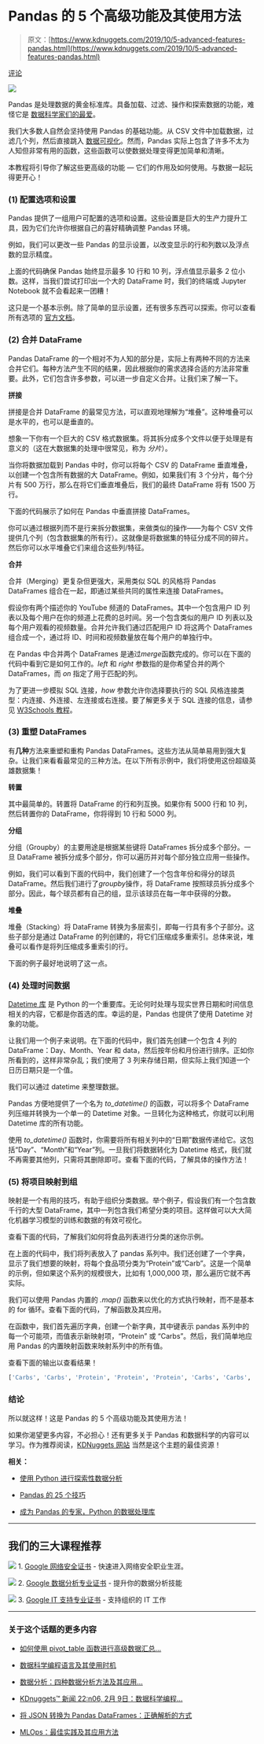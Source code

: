 # Pandas 的 5 个高级功能及其使用方法

> 原文：[https://www.kdnuggets.com/2019/10/5-advanced-features-pandas.html](https://www.kdnuggets.com/2019/10/5-advanced-features-pandas.html)

[评论](#comments)

![](../Images/fe9f215c9ed6ef36135e0104a0d1c0ae.png)

Pandas 是处理数据的黄金标准库。具备加载、过滤、操作和探索数据的功能，难怪它是 [数据科学家们的最爱](https://www.kdnuggets.com/2018/06/top-20-python-libraries-data-science-2018.html)。

我们大多数人自然会坚持使用 Pandas 的基础功能。从 CSV 文件中加载数据，过滤几个列，然后直接跳入 [数据可视化](https://towardsdatascience.com/5-quick-and-easy-data-visualizations-in-python-with-code-a2284bae952f)。然而，Pandas 实际上包含了许多不太为人知但非常有用的函数，这些函数可以使数据处理变得更加简单和清晰。

本教程将引导你了解这些更高级的功能 — 它们的作用及如何使用。与数据一起玩得更开心！

### (1) 配置选项和设置

Pandas 提供了一组用户可配置的选项和设置。这些设置是巨大的生产力提升工具，因为它们允许你根据自己的喜好精确调整 Pandas 环境。

例如，我们可以更改一些 Pandas 的显示设置，以改变显示的行和列数以及浮点数的显示精度。

上面的代码确保 Pandas 始终显示最多 10 行和 10 列，浮点值显示最多 2 位小数。这样，当我们尝试打印出一个大的 DataFrame 时，我们的终端或 Jupyter Notebook 就不会看起来一团糟！

这只是一个基本示例。除了简单的显示设置，还有很多东西可以探索。你可以查看所有选项的 [官方文档](https://pandas.pydata.org/pandas-docs/stable/user_guide/options.html)。

### (2) 合并 DataFrame

Pandas DataFrame 的一个相对不为人知的部分是，实际上有两种不同的方法来合并它们。每种方法产生不同的结果，因此根据你的需求选择合适的方法非常重要。此外，它们包含许多参数，可以进一步自定义合并。让我们来了解一下。

**拼接**

拼接是合并 DataFrame 的最常见方法，可以直观地理解为“堆叠”。这种堆叠可以是水平的，也可以是垂直的。

想象一下你有一个巨大的 CSV 格式数据集。将其拆分成多个文件以便于处理是有意义的（这在大数据集的处理中很常见，称为 *分片*）。

当你将数据加载到 Pandas 中时，你可以将每个 CSV 的 DataFrame 垂直堆叠，以创建一个包含所有数据的大 DataFrame。例如，如果我们有 3 个分片，每个分片有 500 万行，那么在将它们垂直堆叠后，我们的最终 DataFrame 将有 1500 万行。

下面的代码展示了如何在 Pandas 中垂直拼接 DataFrames。

你可以通过根据列而不是行来拆分数据集，来做类似的操作——为每个 CSV 文件提供几个列（包含数据集的所有行）。这就像是将数据集的特征分成不同的碎片。然后你可以水平堆叠它们来组合这些列/特征。

**合并**

合并（Merging）更复杂但更强大，采用类似 SQL 的风格将 Pandas DataFrames 组合在一起，即通过某些共同的属性来连接 DataFrames。

假设你有两个描述你的 YouTube 频道的 DataFrames。其中一个包含用户 ID 列表以及每个用户在你的频道上花费的总时间。另一个包含类似的用户 ID 列表以及每个用户观看的视频数量。合并允许我们通过匹配用户 ID 将这两个 DataFrames 组合成一个，通过将 ID、时间和视频数量放在每个用户的单独行中。

在 Pandas 中合并两个 DataFrames 是通过*merge*函数完成的。你可以在下面的代码中看到它是如何工作的。*left* 和 *right* 参数指的是你希望合并的两个 DataFrames，而 *on* 指定了用于匹配的列。

为了更进一步模拟 SQL 连接，*how* 参数允许你选择要执行的 SQL 风格连接类型：内连接、外连接、左连接或右连接。要了解更多关于 SQL 连接的信息，请参见 [W3Schools 教程](https://www.w3schools.com/sql/sql_join.asp)。

### (3) 重塑 DataFrames

有**几种**方法来重塑和重构 Pandas DataFrames。这些方法从简单易用到强大复杂。让我们来看看最常见的三种方法。在以下所有示例中，我们将使用这份超级英雄数据集！

**转置**

其中最简单的。转置将 DataFrame 的行和列互换。如果你有 5000 行和 10 列，然后转置你的 DataFrame，你将得到 10 行和 5000 列。

**分组**

分组（Groupby）的主要用途是根据某些键将 DataFrames 拆分成多个部分。一旦 DataFrame 被拆分成多个部分，你可以遍历并对每个部分独立应用一些操作。

例如，我们可以看到下面的代码中，我们创建了一个包含年份和得分的球员 DataFrame。然后我们进行了*groupby*操作，将 DataFrame 按照球员拆分成多个部分。因此，每个球员都有自己的组，显示该球员在每一年中获得的分数。

**堆叠**

堆叠（Stacking）将 DataFrame 转换为多层索引，即每一行具有多个子部分。这些子部分是通过 DataFrame 的列创建的，将它们压缩成多重索引。总体来说，堆叠可以看作是将列压缩成多重索引的行。

下面的例子最好地说明了这一点。

### (4) 处理时间数据

[Datetime 库](https://docs.python.org/3.6/library/datetime.html) 是 Python 的一个重要库。无论何时处理与现实世界日期和时间信息相关的内容，它都是你首选的库。幸运的是，Pandas 也提供了使用 Datetime 对象的功能。

让我们用一个例子来说明。在下面的代码中，我们首先创建一个包含 4 列的 DataFrame：Day、Month、Year 和 data，然后按年份和月份进行排序。正如你所看到的，这样非常杂乱；我们使用了 3 列来存储日期，但实际上我们知道一个日历日期只是一个值。

我们可以通过 datetime 来整理数据。

Pandas 方便地提供了一个名为 *to_datetime()* 的函数，可以将多个 DataFrame 列压缩并转换为一个单一的 Datetime 对象。一旦转化为这种格式，你就可以利用 Datetime 库的所有功能。

使用 *to_datetime()* 函数时，你需要将所有相关列中的“日期”数据传递给它。这包括“Day”、“Month”和“Year”列。一旦我们将数据转化为 Datetime 格式，我们就不再需要其他列，只需将其删除即可。查看下面的代码，了解具体的操作方法！

### (5) 将项目映射到组

映射是一个有用的技巧，有助于组织分类数据。举个例子，假设我们有一个包含数千行的大型 DataFrame，其中一列包含我们希望分类的项目。这样做可以大大简化机器学习模型的训练和数据的有效可视化。

查看下面的代码，了解我们如何将食品列表进行分类的迷你示例。

在上面的代码中，我们将列表放入了 pandas 系列中。我们还创建了一个字典，显示了我们想要的映射，将每个食品项分类为“Protein”或“Carb”。这是一个简单的示例，但如果这个系列的规模很大，比如有 1,000,000 项，那么遍历它就不再实际。

我们可以使用 Pandas 内置的 *.map()* 函数来以优化的方式执行映射，而不是基本的 for 循环。查看下面的代码，了解函数及其应用。

在函数中，我们首先遍历字典，创建一个新字典，其中键表示 pandas 系列中的每一个可能项，而值表示新映射项，“Protein” 或 “Carbs”。然后，我们简单地应用 Pandas 的内置映射函数来映射系列中的所有值。

查看下面的输出以查看结果！

```py
['Carbs', 'Carbs', 'Protein', 'Protein', 'Protein', 'Carbs', 'Carbs', 'Carbs', 'Protein', 'Carbs', 'Carbs', 'Protein', 'Protein', 'Protein', 'Carbs', 'Carbs', 'Carbs', 'Protein', 'Carbs', 'Carbs', 'Carbs', 'Protein', 'Carbs', 'Carbs', 'Carbs', 'Protein', 'Carbs', 'Carbs', 'Protein', 'Protein', 'Protein', 'Carbs', 'Carbs', 'Protein', 'Protein', 'Protein', 'Carbs', 'Carbs', 'Protein', 'Protein', 'Protein', 'Carbs', 'Carbs', 'Carbs', 'Protein', 'Carbs', 'Carbs', 'Carbs', 'Protein', 'Carbs', 'Carbs', 'Carbs', 'Protein', 'Carbs', 'Carbs', 'Protein', 'Protein', 'Protein', 'Carbs', 'Carbs', 'Protein', 'Protein', 'Protein']

```

### 结论

所以就这样！这是 Pandas 的 5 个高级功能及其使用方法！

如果你渴望更多内容，不必担心！还有更多关于 Pandas 和数据科学的内容可以学习。作为推荐阅读，[KDNuggets 网站](https://www.kdnuggets.com/) 当然是这个主题的最佳资源！

**相关：**

+   [使用 Python 进行探索性数据分析](https://www.kdnuggets.com/2019/08/activestate-exploratory-data-analysis-python.html)

+   [Pandas 的 25 个技巧](https://www.kdnuggets.com/2019/08/25-tricks-pandas.html)

+   [成为 Pandas 的专家，Python 的数据处理库](https://www.kdnuggets.com/2019/06/pro-pandas-python-library.html)

* * *

## 我们的三大课程推荐

![](../Images/0244c01ba9267c002ef39d4907e0b8fb.png) 1\. [Google 网络安全证书](https://www.kdnuggets.com/google-cybersecurity) - 快速进入网络安全职业生涯。

![](../Images/e225c49c3c91745821c8c0368bf04711.png) 2\. [Google 数据分析专业证书](https://www.kdnuggets.com/google-data-analytics) - 提升你的数据分析技能

![](../Images/0244c01ba9267c002ef39d4907e0b8fb.png) 3\. [Google IT 支持专业证书](https://www.kdnuggets.com/google-itsupport) - 支持组织的 IT 工作

* * *

### 关于这个话题的更多内容

+   [如何使用 pivot_table 函数进行高级数据汇总…](https://www.kdnuggets.com/how-to-use-the-pivot_table-function-for-advanced-data-summarization-in-pandas)

+   [数据科学编程语言及其使用时机](https://www.kdnuggets.com/2022/02/data-science-programming-languages.html)

+   [数据分析：四种数据分析方法及其应用…](https://www.kdnuggets.com/2023/04/data-analytics-four-approaches-analyzing-data-effectively.html)

+   [KDnuggets™ 新闻 22:n06, 2月 9日：数据科学编程…](https://www.kdnuggets.com/2022/n06.html)

+   [将 JSON 转换为 Pandas DataFrames：正确解析的方式](https://www.kdnuggets.com/converting-jsons-to-pandas-dataframes-parsing-them-the-right-way)

+   [MLOps：最佳实践及其应用方法](https://www.kdnuggets.com/2022/04/mlops-best-practices-apply.html)
